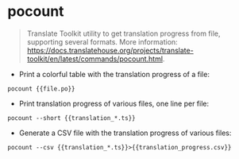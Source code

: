 # pocount

> Translate Toolkit utility to get translation progress from file, supporting several formats.
> More information: <https://docs.translatehouse.org/projects/translate-toolkit/en/latest/commands/pocount.html>.

- Print a colorful table with the translation progress of a file:

`pocount {{file.po}}`

- Print translation progress of various files, one line per file:

`pocount --short {{translation_*.ts}}`

- Generate a CSV file with the translation progress of various files:

`pocount --csv {{translation_*.ts}}>{{translation_progress.csv}}`
